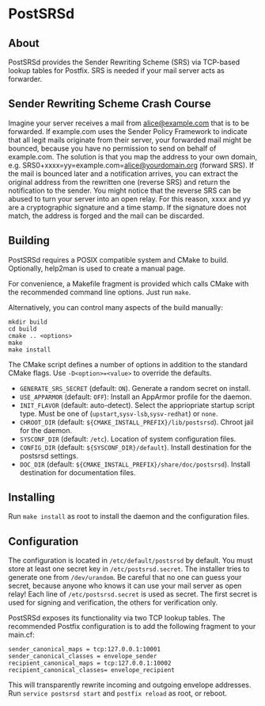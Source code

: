 PostSRSd
========

About
-----

PostSRSd provides the Sender Rewriting Scheme (SRS) via TCP-based 
lookup tables for Postfix. SRS is needed if your mail server acts
as forwarder. 


Sender Rewriting Scheme Crash Course
------------------------------------
Imagine your server receives a mail from alice@example.com
that is to be forwarded. If example.com uses the Sender Policy Framework 
to indicate that all legit mails originate from their server, your 
forwarded mail might be bounced, because you have no permission to send
on behalf of example.com. The solution is that you map the address to
your own domain, e.g. 
SRS0+xxxx=yy=example.com=alice@yourdomain.org (forward SRS). If the
mail is bounced later and a notification arrives, you can extract the
original address from the rewritten one (reverse SRS) and return the
notification to the sender. You might notice that the reverse SRS can
be abused to turn your server into an open relay. For this reason, xxxx
and yy are a cryptographic signature and a time stamp. If the signature
does not match, the address is forged and the mail can be discarded.

Building
--------

PostSRSd requires a POSIX compatible system and CMake to build. 
Optionally, help2man is used to create a manual page.

For convenience, a Makefile fragment is provided which calls CMake with
the recommended command line options. Just run `make`.

Alternatively, you can control many aspects of the build manually:

    mkdir build
    cd build
    cmake .. <options>
    make
    make install

The CMake script defines a number of options in addition to the
standard CMake flags. Use `-D<option>=<value>` to override the defaults.

*   `GENERATE_SRS_SECRET` (default: `ON`). Generate a random secret on install.
*   `USE_APPARMOR` (default: `OFF`): Install an AppArmor profile for the daemon.
*   `INIT_FLAVOR` (default: auto-detect). Select the appriopriate startup 
    script type. Must be one of (`upstart`,`sysv-lsb`,`sysv-redhat`) or `none`.
*   `CHROOT_DIR` (default: `${CMAKE_INSTALL_PREFIX}/lib/postsrsd`). Chroot jail
    for the daemon.
*   `SYSCONF_DIR` (default: `/etc`). Location of system configuration files.
*   `CONFIG_DIR` (default: `${SYSCONF_DIR}/default`). Install destination for
    the postsrsd settings.
*   `DOC_DIR` (default: `${CMAKE_INSTALL_PREFIX}/share/doc/postsrsd`). Install
    destination for documentation files.

Installing
----------

Run `make install` as root to install the daemon and the configuration
files.

Configuration
-------------

The configuration is located in `/etc/default/postsrsd` by default. You must store
at least one secret key in `/etc/postsrsd.secret`. The installer tries to generate
one from `/dev/urandom`. Be careful that no one can guess your secret,
because anyone who knows it can use your mail server as open relay!
Each line of `/etc/postsrsd.secret` is used as secret. The first secret is
used for signing and verification, the others for verification only.

PostSRSd exposes its functionality via two TCP lookup tables. The
recommended Postfix configuration is to add the following fragment to
your main.cf:

    sender_canonical_maps = tcp:127.0.0.1:10001
    sender_canonical_classes = envelope_sender
    recipient_canonical_maps = tcp:127.0.0.1:10002
    recipient_canonical_classes= envelope_recipient

This will transparently rewrite incoming and outgoing envelope addresses.
Run `service postsrsd start` and `postfix reload` as root, or reboot.

